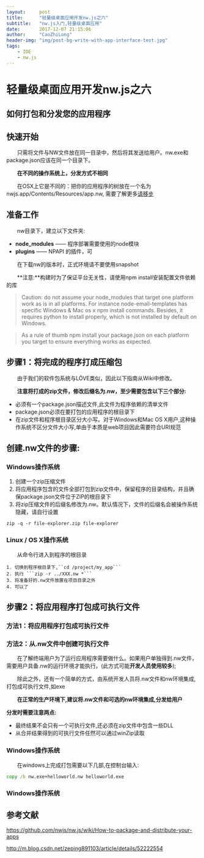 ```yaml
---
layout:     post
title:      "轻量级桌面应用开发nw.js之六"
subtitle:   "nw.js入门,轻量级桌面应用"
date:       2017-12-07 21:15:06
author:     "CaoZhiLong"
header-img: "img/post-bg-write-with-app-interface-test.jpg"
tags:
    - IDE
    - nw.js
---
```


#  轻量级桌面应用开发nw.js之六 

## 如何打包和分发您的应用程序

## 快速开始

&emsp;&emsp;只需将文件与NW文件放在同一目录中，然后将其发送给用户。nw.exe和package.json应该在同一个目录下。

&emsp;&emsp;**在不同的操作系统上，分发方式不相同**

&emsp;&emsp;在OSX上它是不同的：把你的应用程序的树放在一个名为nwjs.app/Contents/Resources/app.nw, 需要了解更多[请移步](https://github.com/nwjs/nw.js/wiki/How-to-package-and-distribute-your-apps)


## 准备工作

&emsp;&emsp;nw目录下，建立以下文件夹:

- **node_modules** —— 程序部署需要使用的node模块
- **plugins** —— NPAPI 的插件，可

&emsp;&emsp;在下载nw的版本时，正式环境请不要使用snapshot



&emsp;&emsp;**注意:**构建时为了保证平台无关性，请使用npm install安装配置文件依赖的库

> Caution: do not assume your node_modules that target one platform work as is in all platforms. For instance node-email-templates has specific Windows & Mac os x npm install commands. Besides, it requires python to install properly, which is not installed by default on Windows.

> As a rule of thumb npm install your package.json on each platform you target to ensure everything works as expected.

## 步骤1：将完成的程序打成压缩包

&emsp;&emsp;由于我们的软件包系统与LÖVE类似，因此以下指南从Wiki中修改。

&emsp;&emsp;**注意将打成的zip文件，修改后缀名为.nw，至少需要包含以下三个部分:**

-  必须有一个package.json描述文件,此文件为程序依赖的清单文件
-  package.json必须在要打包的应用程序的根目录下
-  在zip文件和程序根目录区分大小写。对于Windows和Mac OS X用户,这种操作系统不区分文件大小写,单由于本质是web项目因此需要符合URI规范

## **创建.nw文件的步骤:**

### Windows操作系统

1. 创建一个zip压缩文件
2. 将应用程序包含的文件全部打包到zip文件中，保留程序的目录结构，并且确保package.json文件位于ZIP的根目录下
3. 将zip压缩文件的后缀名修改为.nw。默认情况下，文件的后缀名会被操作系统隐藏，请自行设置

```shell
zip -q -r file-explorer.zip file-explorer
```
### Linux / OS X操作系统

&emsp;&emsp;从命令行进入到程序的根目录

```
1. 切换到程序根目录下,``cd /project/my_app```
2. 执行 ```zip -r ../XXX.nw *```
3. 将准备好的.nw文件放置在项目目录之外
4. 可以了
```

## 步骤2：将应用程序打包成可执行文件


### 方法1：将应用程序打包成可执行文件

### 方法2：从.nw文件中创建可执行文件

&emsp;&emsp;在了解终端用户为了运行应用程序需要做什么。如果用户单独得到.nw文件，需要用户具备.nw的运行环境才能执行。(此方式可能**开发人员使用较多**);

&emsp;&emsp;除此之外，还有一个简单的方式，由系统开发人员将.nw文件和nw环境集成,打包成可执行文件,如exe

&emsp;&emsp;**在正常的生产环境下,建议将.nw文件和可选的nw环境集成,分发给用户**

**分发时需要注意两点:**

-  最终结果不会只有一个可执行文件,还必须在zip文件中包含一些DLL
-  从合并结果得到的可执行文件任然可以通过winZip读取

### Windows操作系统

&emsp;&emsp;在windows上完成打包需要以下几部,在控制台输入:

```cmd
copy /b nw.exe+helloworld.nw helloworld.exe
```


### Windows操作系统



## 参考文献

https://github.com/nwjs/nw.js/wiki/How-to-package-and-distribute-your-apps

http://m.blog.csdn.net/zeping891103/article/details/52222554